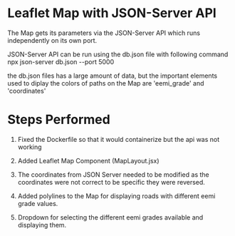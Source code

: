 # Leaflet Map with JSON-Server API 
The Map gets its parameters via the JSON-Server API which runs independently on its own port.

JSON-Server API can be run using the db.json file with following command
npx json-server db.json --port 5000

the db.json files has a large amount of data, but the important elements used to diplay the colors of paths on the Map are 'eemi_grade' and 'coordinates'

# Steps Performed

1) Fixed the Dockerfile so that it would containerize but the api was not working

2) Added Leaflet Map Component (MapLayout.jsx)

3) The coordinates from JSON Server needed to be modified as the coordinates were not correct to be specific they were reversed.

4) Added polylines to the Map for displaying roads with different eemi grade values.

5) Dropdown for selecting the different eemi grades available and displaying them.